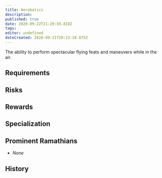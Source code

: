 ```yaml
---
title: Aerobatics
description: 
published: true
date: 2020-09-22T21:29:59.818Z
tags: 
editor: undefined
dateCreated: 2020-09-21T20:13:28.875Z
---
```


The ability to perform spectacular flying feats and maneuvers while in the air.

## Requirements

## Risks

## Rewards

## Specialization

## Prominent Ramathians

- *None*

## History